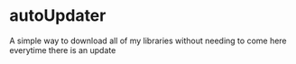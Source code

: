 # autoUpdater
A simple way to download all of my libraries without needing to come here everytime there is an update

